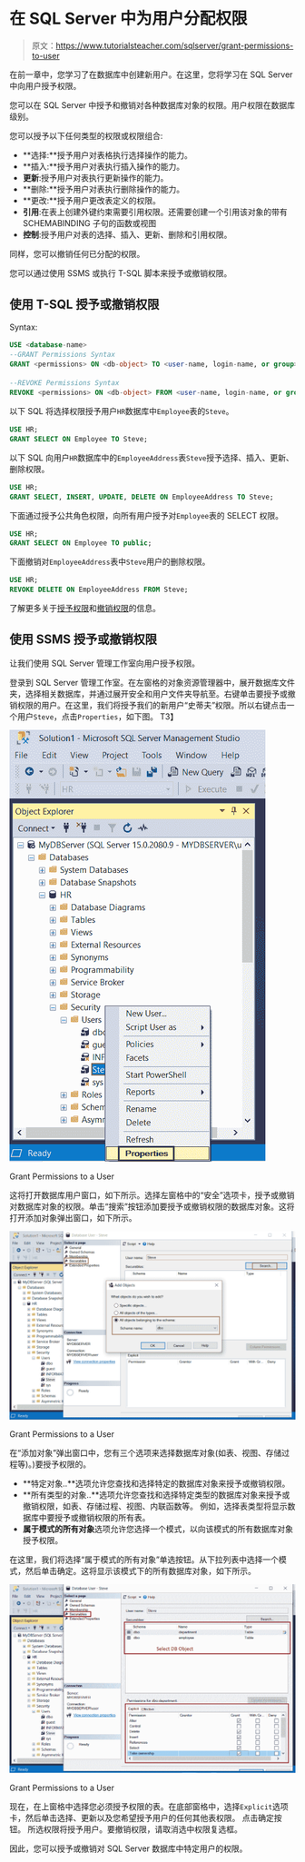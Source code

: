 # 在 SQL Server 中为用户分配权限

> 原文：<https://www.tutorialsteacher.com/sqlserver/grant-permissions-to-user>

在前一章中，您学习了在数据库中创建新用户。在这里，您将学习在 SQL Server 中向用户授予权限。

您可以在 SQL Server 中授予和撤销对各种数据库对象的权限。用户权限在数据库级别。

您可以授予以下任何类型的权限或权限组合:

*   **选择:**授予用户对表格执行选择操作的能力。
*   **插入:**授予用户对表执行插入操作的能力。
*   **更新**:授予用户对表执行更新操作的能力。
*   **删除:**授予用户对表执行删除操作的能力。
*   **更改:**授予用户更改表定义的权限。
*   **引用**:在表上创建外键约束需要引用权限。还需要创建一个引用该对象的带有 SCHEMABINDING 子句的函数或视图
*   **控制**:授予用户对表的选择、插入、更新、删除和引用权限。

同样，您可以撤销任何已分配的权限。

您可以通过使用 SSMS 或执行 T-SQL 脚本来授予或撤销权限。

## 使用 T-SQL 授予或撤销权限

Syntax:

```sql
USE <database-name>
--GRANT Permissions Syntax
GRANT <permissions> ON <db-object> TO <user-name, login-name, or group>

--REVOKE Permissions Syntax
REVOKE <permissions> ON <db-object> FROM <user-name, login-name, or group> 
```

以下 SQL 将选择权限授予用户`HR`数据库中`Employee`表的`Steve`。

```sql
USE HR;
GRANT SELECT ON Employee TO Steve; 
```

以下 SQL 向用户`HR`数据库中的`EmployeeAddress`表`Steve`授予选择、插入、更新、删除权限。

```sql
USE HR;
GRANT SELECT, INSERT, UPDATE, DELETE ON EmployeeAddress TO Steve; 
```

下面通过授予公共角色权限，向所有用户授予对`Employee`表的 SELECT 权限。

```sql
USE HR;
GRANT SELECT ON Employee TO public; 
```

下面撤销对`EmployeeAddress`表中`Steve`用户的删除权限。

```sql
USE HR;
REVOKE DELETE ON EmployeeAddress FROM Steve; 
```

了解更多关于[授予权限](https://docs.microsoft.com/en-us/sql/t-sql/statements/grant-transact-sql)和[撤销权限](https://docs.microsoft.com/en-us/sql/t-sql/statements/revoke-transact-sql)的信息。

## 使用 SSMS 授予或撤销权限

让我们使用 SQL Server 管理工作室向用户授予权限。

登录到 SQL Server 管理工作室。在左窗格的对象资源管理器中，展开数据库文件夹，选择相关数据库，并通过展开安全和用户文件夹导航至<user>。右键单击要授予或撤销权限的用户。在这里，我们将授予我们的新用户“史蒂夫”权限。所以右键点击一个用户`Steve`，点击`Properties`，如下图。 T3】</user>

[![](img/d78eb31daaab6633b7af4917577db74e.png)](../../Content/images/sqlserver/create-user10.png) 

Grant Permissions to a User



这将打开数据库用户窗口，如下所示。选择左窗格中的“安全”选项卡，授予或撤销对数据库对象的权限。单击“搜索”按钮添加要授予或撤销权限的数据库对象。这将打开添加对象弹出窗口，如下所示。

[![](img/1cc56099d8d29f8d51bfa28a64957bc4.png)](../../Content/images/sqlserver/create-user11.png) 

Grant Permissions to a User



在“添加对象”弹出窗口中，您有三个选项来选择数据库对象(如表、视图、存储过程等)。)要授予权限的。

*   **特定对象..**选项允许您查找和选择特定的数据库对象来授予或撤销权限。
*   **所有类型的对象..**选项允许您查找和选择特定类型的数据库对象来授予或撤销权限，如表、存储过程、视图、内联函数等。 例如，选择表类型将显示数据库中要授予或撤销权限的所有表。
*   **属于模式的所有对象**选项允许您选择一个模式，以向该模式的所有数据库对象授予权限。

在这里，我们将选择“属于模式的所有对象”单选按钮。从下拉列表中选择一个模式，然后单击确定。这将显示该模式下的所有数据库对象，如下所示。

[![](img/ca8e89bf5365a669ebb5436960a9b213.png)](../../Content/images/sqlserver/create-user12.png) 

Grant Permissions to a User



现在，在上窗格中选择您必须授予权限的表。在底部窗格中，选择`Explicit`选项卡，然后单击选择、更新以及您希望授予用户的任何其他表权限。 点击确定按钮。 所选权限将授予用户。要撤销权限，请取消选中权限复选框。

因此，您可以授予或撤销对 SQL Server 数据库中特定用户的权限。